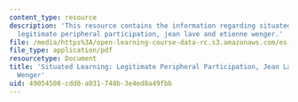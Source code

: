 ```yaml
---
content_type: resource
description: 'This resource contains the information regarding situated learning:
  legitimate peripheral participation, jean lave and etienne wenger.'
file: /media/https%3A/open-learning-course-data-rc.s3.amazonaws.com/es-291-learning-seminar-experiments-in-education-spring-2003/49054508cdd0a031748b3e4ed8a49fbb_MITES_291S03_5.pdf
file_type: application/pdf
resourcetype: Document
title: 'Situated Learning: Legitimate Peripheral Participation, Jean Lave and Etienne
  Wenger'
uid: 49054508-cdd0-a031-748b-3e4ed8a49fbb
---
```

